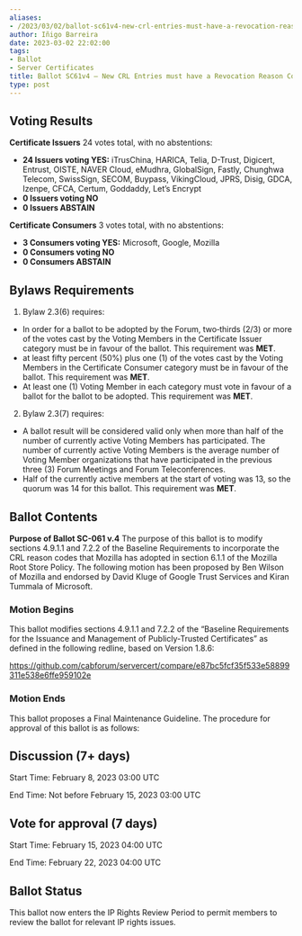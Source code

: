 ```yaml
---
aliases:
- /2023/03/02/ballot-sc61v4-new-crl-entries-must-have-a-revocation-reason-code/
author: Iñigo Barreira
date: 2023-03-02 22:02:00
tags:
- Ballot
- Server Certificates
title: Ballot SC61v4 – New CRL Entries must have a Revocation Reason Code
type: post
---
```


## Voting Results

**Certificate Issuers** 24 votes total, with no abstentions:

- **24 Issuers voting YES:** iTrusChina, HARICA, Telia, D-Trust, Digicert, Entrust, OISTE, NAVER Cloud, eMudhra, GlobalSign, Fastly, Chunghwa Telecom, SwissSign, SECOM, Buypass, VikingCloud, JPRS, Disig, GDCA, Izenpe, CFCA, Certum, Goddaddy, Let’s Encrypt
- **0 Issuers voting NO**
- **0 Issuers ABSTAIN**

**Certificate Consumers** 3 votes total, with no abstentions:

- **3 Consumers voting YES:** Microsoft, Google, Mozilla
- **0 Consumers voting NO**
- **0 Consumers ABSTAIN**

## Bylaws Requirements

1. Bylaw 2.3(6) requires:

- In order for a ballot to be adopted by the Forum, two‐thirds (2/3) or more of the votes cast by the Voting Members in the Certificate Issuer category must be in favour of the ballot. This requirement was **MET**.
- at least fifty percent (50%) plus one (1) of the votes cast by the Voting Members in the Certificate Consumer category must be in favour of the ballot. This requirement was **MET**.
- At least one (1) Voting Member in each category must vote in favour of a ballot for the ballot to be adopted. This requirement was **MET**.

2. Bylaw 2.3(7) requires:

- A ballot result will be considered valid only when more than half of the number of currently active Voting Members has participated. The number of currently active Voting Members is the average number of Voting Member organizations that have participated in the previous three (3) Forum Meetings and Forum Teleconferences.
- Half of the currently active members at the start of voting was 13, so the quorum was 14 for this ballot. This requirement was **MET**.

## Ballot Contents

**Purpose of Ballot SC-061 v.4** The purpose of this ballot is to modify sections 4.9.1.1 and 7.2.2 of the Baseline Requirements to incorporate the CRL reason codes that Mozilla has adopted in section 6.1.1 of the Mozilla Root Store Policy. The following motion has been proposed by Ben Wilson of Mozilla and endorsed by David Kluge of Google Trust Services and Kiran Tummala of Microsoft.

### Motion Begins

This ballot modifies sections 4.9.1.1 and 7.2.2 of the “Baseline Requirements for the Issuance and Management of Publicly-Trusted Certificates” as defined in the following redline, based on Version 1.8.6: 

https://github.com/cabforum/servercert/compare/e87bc5fcf35f533e58899311e538e6ffe959102e

### Motion Ends

This ballot proposes a Final Maintenance Guideline. The procedure for approval of this ballot is as follows:

## Discussion (7+ days)

Start Time: February 8, 2023 03:00 UTC

End Time: Not before February 15, 2023 03:00 UTC

## Vote for approval (7 days)

Start Time: February 15, 2023 04:00 UTC

End Time: February 22, 2023 04:00 UTC

## Ballot Status

This ballot now enters the IP Rights Review Period to permit members to review the ballot for relevant IP rights issues.